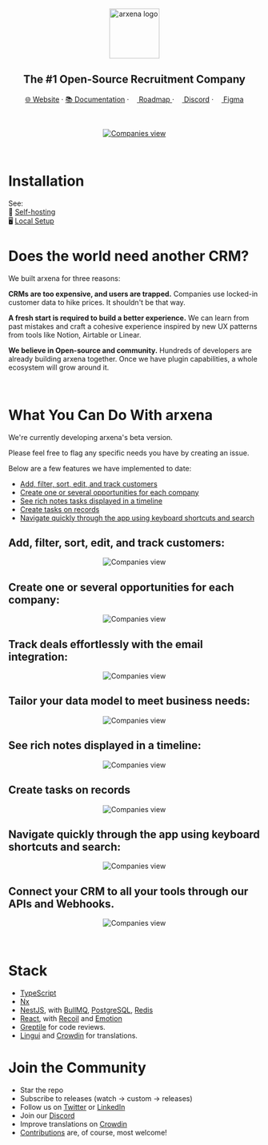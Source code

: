 
<br>
<p align="center">
  <a href="https://www.arxena.com">
    <img src="./packages/arxena-website/public/images/core/logo.svg" width="100px" alt="arxena logo" />
  </a>
</p>

<h2 align="center" >The #1 Open-Source Recruitment Company </h3>

<p align="center"><a href="https://arxena.com">🌐 Website</a> · <a href="https://arxena.com/developers">📚 Documentation</a> · <a href="https://github.com/orgs/arxenahq/projects/1"><img src="./packages/arxena-website/public/images/readme/planner-icon.svg" width="12" height="12"/> Roadmap </a> · <a href="https://discord.gg/cx5n4Jzs57"><img src="./packages/arxena-website/public/images/readme/discord-icon.svg" width="12" height="12"/> Discord</a> · <a href="https://www.figma.com/file/xt8O9mFeLl46C5InWwoMrN/arxena"><img src="./packages/arxena-website/public/images/readme/figma-icon.png"  width="12" height="12"/>  Figma</a><p>
<br />


<p align="center">
  <a href="https://www.arxena.com">
    <picture>
      <source media="(prefers-color-scheme: dark)" srcset="https://raw.githubusercontent.com/arxenahq/arxena/v0.12.0/packages/arxena-docs/static/img/preview-dark.png">
      <source media="(prefers-color-scheme: light)" srcset="https://raw.githubusercontent.com/arxenahq/arxena/v0.12.0/packages/arxena-docs/static/img/preview-light.png">
      <img src="./packages/arxena-docs/static/img/preview-light.png" alt="Companies view" />
    </picture>
  </a>
</p>

<br>

# Installation 

See:  
🚀 [Self-hosting](https://arxena.com/developers/section/self-hosting)  
🖥️ [Local Setup](https://arxena.com/developers/local-setup)  

# Does the world need another CRM?

We built arxena for three reasons:

**CRMs are too expensive, and users are trapped.** Companies use locked-in customer data to hike prices. It shouldn't be that way.

**A fresh start is required to build a better experience.** We can learn from past mistakes and craft a cohesive experience inspired by new UX patterns from tools like Notion, Airtable or Linear.

**We believe in Open-source and community.** Hundreds of developers are already building arxena together. Once we have plugin capabilities, a whole ecosystem will grow around it.

<br>

# What You Can Do With arxena
We're currently developing arxena's beta version.  

Please feel free to flag any specific needs you have by creating an issue.   

Below are a few features we have implemented to date:

+ [Add, filter, sort, edit, and track customers](#add-filter-sort-edit-and-track-customers)
+ [Create one or several opportunities for each company](#create-one-or-several-opportunities-for-each-company)
+ [See rich notes tasks displayed in a timeline](#see-rich-notes-tasks-displayed-in-a-timeline)
+ [Create tasks on records](#create-tasks-on-records)
+ [Navigate quickly through the app using keyboard shortcuts and search](#navigate-quickly-through-the-app-using-keyboard-shortcuts-and-search)


## Add, filter, sort, edit, and track customers:

<p align="center">
    <picture>
      <source media="(prefers-color-scheme: dark)" srcset="https://raw.githubusercontent.com/arxenahq/arxena/v0.12.0/packages/arxena-docs/static/img/index-dark.png">
      <source media="(prefers-color-scheme: light)" srcset="https://raw.githubusercontent.com/arxenahq/arxena/v0.12.0/packages/arxena-docs/static/img/index-light.png">
      <img src="./packages/arxena-docs/static/img/visualise-customer-light.png" alt="Companies view" />
    </picture>
</p>

## Create one or several opportunities for each company:

<p align="center">
    <picture>
      <source media="(prefers-color-scheme: dark)" srcset="https://raw.githubusercontent.com/arxenahq/arxena/v0.12.0/packages/arxena-docs/static/img/kanban-dark.png">
      <source media="(prefers-color-scheme: light)" srcset="https://raw.githubusercontent.com/arxenahq/arxena/v0.12.0/packages/arxena-docs/static/img/kanban-light.png">
      <img src="./packages/arxena-docs/static/img/follow-your-deals-light.png" alt="Companies view" />
    </picture>
</p>

## Track deals effortlessly with the email integration:

<p align="center">
    <picture>
      <source media="(prefers-color-scheme: dark)" srcset="https://raw.githubusercontent.com/arxenahq/arxena/v0.12.0/packages/arxena-docs/static/img/emails-dark.png">
      <source media="(prefers-color-scheme: light)" srcset="https://raw.githubusercontent.com/arxenahq/arxena/v0.12.0/packages/arxena-docs/static/img/emails-light.png">
      <img src="./packages/arxena-docs/static/img/rich-notes-light.png" alt="Companies view" />
    </picture>
</p>

## Tailor your data model to meet business needs:

<p align="center">
    <picture>
      <source media="(prefers-color-scheme: dark)" srcset="https://raw.githubusercontent.com/arxenahq/arxena/v0.12.0/packages/arxena-docs/static/img/data-dark.png">
      <source media="(prefers-color-scheme: light)" srcset="https://raw.githubusercontent.com/arxenahq/arxena/v0.12.0/packages/arxena-docs/static/img/data-light.png">
      <img src="./packages/arxena-docs/static/img/rich-notes-light.png" alt="Companies view" />
    </picture>
</p>

## See rich notes displayed in a timeline:

<p align="center">
    <picture>
      <source media="(prefers-color-scheme: dark)" srcset="https://raw.githubusercontent.com/arxenahq/arxena/v0.12.0/packages/arxena-docs/static/img/notes-dark.png">
      <source media="(prefers-color-scheme: light)" srcset="https://raw.githubusercontent.com/arxenahq/arxena/v0.12.0/packages/arxena-docs/static/img/notes-light.png">
      <img src="./packages/arxena-docs/static/img/rich-notes-light.png" alt="Companies view" />
    </picture>
</p>

## Create tasks on records

<p align="center">
    <picture>
      <source media="(prefers-color-scheme: dark)" srcset="https://raw.githubusercontent.com/arxenahq/arxena/v0.12.0/packages/arxena-docs/static/img/tasks-dark.png">
      <source media="(prefers-color-scheme: light)" srcset="https://raw.githubusercontent.com/arxenahq/arxena/v0.12.0/packages/arxena-docs/static/img/tasks-light.png">
      <img src="./packages/arxena-docs/static/img/create-tasks-light.png" alt="Companies view" />
    </picture>
</p>

## Navigate quickly through the app using keyboard shortcuts and search:

<p align="center">
    <picture>
      <source media="(prefers-color-scheme: dark)" srcset="https://raw.githubusercontent.com/arxenahq/arxena/v0.12.0/packages/arxena-docs/static/img/keyboard-dark.png">
      <source media="(prefers-color-scheme: light)" srcset="https://raw.githubusercontent.com/arxenahq/arxena/v0.12.0/packages/arxena-docs/static/img/keyboard-light.png">
      <img src="./packages/arxena-docs/static/img/shortcut-navigation-light.png" alt="Companies view" />
    </picture>
</p>

## Connect your CRM to all your tools through our APIs and Webhooks.

<p align="center">
    <picture>
      <source media="(prefers-color-scheme: dark)" srcset="https://raw.githubusercontent.com/arxenahq/arxena/v0.12.0/packages/arxena-docs/static/img/api-dark.png">
      <source media="(prefers-color-scheme: light)" srcset="https://raw.githubusercontent.com/arxenahq/arxena/v0.12.0/packages/arxena-docs/static/img/api-light.png">
      <img src="./packages/arxena-docs/static/img/shortcut-navigation-light.png" alt="Companies view" />
    </picture>
</p>


<br>

# Stack
- [TypeScript](https://www.typescriptlang.org/)
- [Nx](https://nx.dev/)
- [NestJS](https://nestjs.com/), with [BullMQ](https://bullmq.io/), [PostgreSQL](https://www.postgresql.org/), [Redis](https://redis.io/)
- [React](https://reactjs.org/), with [Recoil](https://recoiljs.org/) and [Emotion](https://emotion.sh/)
- [Greptile](https://greptile.com) for code reviews.
- [Lingui](https://lingui.dev/) and [Crowdin](https://arxena.crowdin.com/arxena) for translations.


# Join the Community

- Star the repo
- Subscribe to releases (watch -> custom -> releases)
- Follow us on [Twitter](https://twitter.com/arxenacrm) or [LinkedIn](https://www.linkedin.com/company/arxena/) 
- Join our [Discord](https://discord.gg/cx5n4Jzs57)
- Improve translations on [Crowdin](https://arxena.crowdin.com/arxena) 
- [Contributions](https://github.com/arxenahq/arxena/contribute) are, of course, most welcome! 




